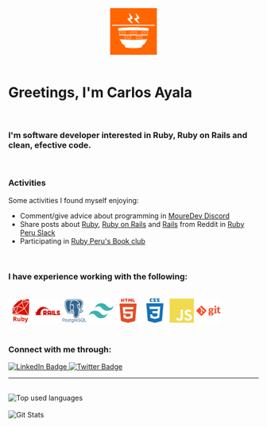 <div id="header" align="center">
  <img src="./pics/logow_bckgrd.png" />  
</div>
<br />
<div id="main">
  <h1>Greetings, I'm Carlos Ayala</h1>
  <br />
  
  <h3>I'm software developer interested in Ruby, Ruby on Rails and clean, efective code.</h3>
  <br />

  <h3>Activities</h3>
  <p>Some activities I found myself enjoying:</p>
  <ul>
    <li>Comment/give advice about programming in <a href="https://www.mouredev.com/discord" target="_blank">MoureDev Discord</a></li>
    <li>Share posts about <a href="https://www.reddit.com/r/ruby/" target="_blank">Ruby</a>, <a href="https://www.reddit.com/r/rubyonrails" target="_blank">Ruby on Rails</a> and <a href="https://www.reddit.com/r/rails/" target="_blank">Rails</a> from Reddit in <a href="https://slack-rubyperu.herokuapp.com/" target="_blank">Ruby Peru Slack</a>
    <li>Participating in <a href="https://www.meetup.com/es-ES/rubyperu/events/288900738/" target="_blank">Ruby Peru's Book club</a></li>
  </ul>
  <br />

  <h3>I have experience working with the following:</h3>
  <br />
  <div id="languages" align="left">
    <img src="https://github.com/devicons/devicon/raw/master/icons/ruby/ruby-plain-wordmark.svg" title="Ruby" alt="ruby lang logo" width="50" height="50" />
    <img src="https://github.com/devicons/devicon/raw/master/icons/rails/rails-plain-wordmark.svg" title="Ruby on Rails" alt="ruby on rails logo" width="50" height="50" />
    <img src="https://github.com/devicons/devicon/raw/master/icons/postgresql/postgresql-plain-wordmark.svg" title="Postgres" alt="PostgreSQL" width="50" height="50" />
    <img src="https://github.com/devicons/devicon/raw/master/icons/tailwindcss/tailwindcss-plain.svg" title="TailwindCSS" alt="tailwindcss logo" width="50" height="50" />
    <img src="https://github.com/devicons/devicon/raw/master/icons/html5/html5-plain-wordmark.svg" title="HTML5" alt="HTML5 logo" width="50" height="50" />
    <img src="https://github.com/devicons/devicon/raw/master/icons/css3/css3-plain-wordmark.svg" title="CSS3" alt="CSS3 logo" width="50" height="50" />
    <img src="https://github.com/devicons/devicon/raw/master/icons/javascript/javascript-plain.svg" title="Javascript" alt="JavaScript logo" width="50" height="50" />
    <img src="https://github.com/devicons/devicon/raw/master/icons/git/git-plain-wordmark.svg" title="Git" alt="Git" width="50" height="50" />
  </div>
  <br />

  <h3>Connect with me through:</h2>
  <div id="badges">
    <a href="https://www.linkedin.com/in/cayalame/" targer="_blank">
      <img src="https://img.shields.io/badge/LinkedIn-blue?style=for-the-badge&logo=linkedin&logoColor=white" alt="LinkedIn Badge" />
    </a>
    <a href="https://twitter.com/gerbosan" target="_blank">
      <img src="https://img.shields.io/badge/Twitter-blue?style=for-the-badge&logo=twitter&logoColor=white" alt="Twitter Badge" />
    </a>
  </div>
  
  <hr />
  <br />
  <div id="stats" align="left">
    <div>
      <img src="https://github-readme-stats.vercel.app/api/top-langs/?username=test0n3&layout=compact&theme=vision-friendly-dark" title="Top Langs" alt="Top used languages" width="" height="" />
    </div>
    <br />
    <div>
      <img src="https://github-readme-streak-stats.herokuapp.com/?user=test0n3&theme=dark&background=000000" title="Git Stats", alt="Git Stats" width="" height= "" />
    </div>
  </div>
</div>
